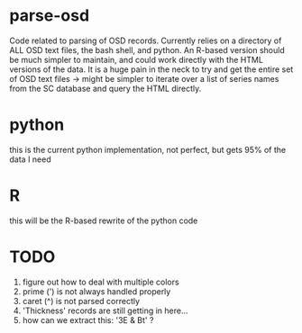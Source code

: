 # parse-osd
Code related to parsing of OSD records. Currently relies on a directory of ALL OSD text files, the bash shell, and python. An R-based version should be much simpler to maintain, and could work directly with the HTML versions of the data. It is a huge pain in the neck to try and get the entire set of OSD text files -> might be simpler to iterate over a list of series names from the SC database and query the HTML directly.

# python
this is the current python implementation, not perfect, but gets 95% of the data I need

# R
this will be the R-based rewrite of the python code

# TODO
1. figure out how to deal with multiple colors
2. prime (') is not always handled properly
3. caret (^) is not parsed correctly
4. 'Thickness' records are still getting in here...
5. how can we extract this: '3E & Bt' ?

